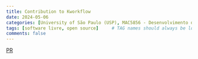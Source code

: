 ```yaml
---
title: Contribution to Kworkflow
date: 2024-05-06
categories: [University of São Paulo (USP), MAC5856 - Desenvolvimento de Software Livre]
tags: [software livre, open source]     # TAG names should always be lowercase
comments: false
---
```


[PR](https://github.com/kworkflow/kworkflow/pull/1107)
